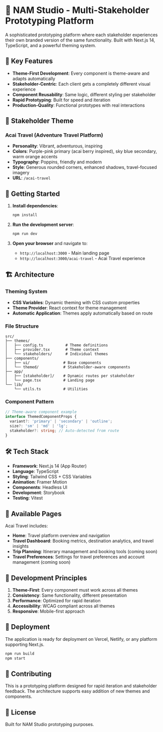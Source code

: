 # 🎯 NAM Studio - Multi-Stakeholder Prototyping Platform

A sophisticated prototyping platform where each stakeholder experiences their own branded version of the same functionality. Built with Next.js 14, TypeScript, and a powerful theming system.

## 🌟 Key Features

- **Theme-First Development**: Every component is theme-aware and adapts automatically
- **Stakeholder-Centric**: Each client gets a completely different visual experience
- **Component Reusability**: Same logic, different styling per stakeholder
- **Rapid Prototyping**: Built for speed and iteration
- **Production-Quality**: Functional prototypes with real interactions

## 🎨 Stakeholder Theme

### Acai Travel (Adventure Travel Platform)
- **Personality**: Vibrant, adventurous, inspiring
- **Colors**: Purple-pink primary (acai berry inspired), sky blue secondary, warm orange accents
- **Typography**: Poppins, friendly and modern
- **Style**: Generous rounded corners, enhanced shadows, travel-focused imagery
- **URL**: `/acai-travel`

## 🚀 Getting Started

1. **Install dependencies**:
   ```bash
   npm install
   ```

2. **Run the development server**:
   ```bash
   npm run dev
   ```

3. **Open your browser** and navigate to:
   - `http://localhost:3000` - Main landing page
   - `http://localhost:3000/acai-travel` - Acai Travel experience

## 🏗️ Architecture

### Theming System
- **CSS Variables**: Dynamic theming with CSS custom properties
- **Theme Provider**: React context for theme management
- **Automatic Application**: Themes apply automatically based on route

### File Structure
```
src/
├── themes/
│   ├── config.ts          # Theme definitions
│   ├── provider.tsx       # Theme context
│   └── stakeholders/      # Individual themes
├── components/
│   ├── ui/               # Base components
│   └── themed/           # Stakeholder-aware components
├── app/
│   ├── [stakeholder]/    # Dynamic routes per stakeholder
│   └── page.tsx          # Landing page
└── lib/
    └── utils.ts          # Utilities
```

### Component Pattern
```typescript
// Theme-aware component example
interface ThemedComponentProps {
  variant?: 'primary' | 'secondary' | 'outline';
  size?: 'sm' | 'md' | 'lg';
  stakeholder?: string; // Auto-detected from route
}
```

## 🛠️ Tech Stack

- **Framework**: Next.js 14 (App Router)
- **Language**: TypeScript
- **Styling**: Tailwind CSS + CSS Variables
- **Animation**: Framer Motion
- **Components**: Headless UI
- **Development**: Storybook
- **Testing**: Vitest

## 📱 Available Pages

Acai Travel includes:
- **Home**: Travel platform overview and navigation
- **Travel Dashboard**: Booking metrics, destination analytics, and travel insights
- **Trip Planning**: Itinerary management and booking tools (coming soon)
- **Travel Preferences**: Settings for travel preferences and account management (coming soon)

## 🎯 Development Principles

1. **Theme-First**: Every component must work across all themes
2. **Consistency**: Same functionality, different presentation
3. **Performance**: Optimized for rapid iteration
4. **Accessibility**: WCAG compliant across all themes
5. **Responsive**: Mobile-first approach

## 🚀 Deployment

The application is ready for deployment on Vercel, Netlify, or any platform supporting Next.js.

```bash
npm run build
npm start
```

## 🤝 Contributing

This is a prototyping platform designed for rapid iteration and stakeholder feedback. The architecture supports easy addition of new themes and components.

## 📄 License

Built for NAM Studio prototyping purposes.